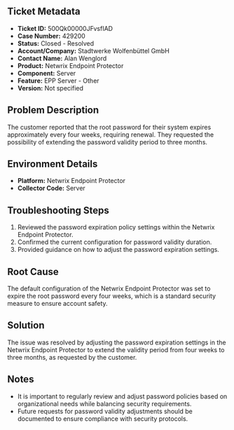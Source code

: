 ## Ticket Metadata
- **Ticket ID:** 500Qk00000JFvsfIAD
- **Case Number:** 429200
- **Status:** Closed - Resolved
- **Account/Company:** Stadtwerke Wolfenbüttel GmbH
- **Contact Name:** Alan Wenglord
- **Product:** Netwrix Endpoint Protector
- **Component:** Server
- **Feature:** EPP Server - Other
- **Version:** Not specified

## Problem Description
The customer reported that the root password for their system expires approximately every four weeks, requiring renewal. They requested the possibility of extending the password validity period to three months.

## Environment Details
- **Platform:** Netwrix Endpoint Protector
- **Collector Code:** Server

## Troubleshooting Steps
1. Reviewed the password expiration policy settings within the Netwrix Endpoint Protector.
2. Confirmed the current configuration for password validity duration.
3. Provided guidance on how to adjust the password expiration settings.

## Root Cause
The default configuration of the Netwrix Endpoint Protector was set to expire the root password every four weeks, which is a standard security measure to ensure account safety.

## Solution
The issue was resolved by adjusting the password expiration settings in the Netwrix Endpoint Protector to extend the validity period from four weeks to three months, as requested by the customer.

## Notes
- It is important to regularly review and adjust password policies based on organizational needs while balancing security requirements.
- Future requests for password validity adjustments should be documented to ensure compliance with security protocols.